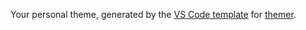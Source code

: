 Your personal theme, generated by the [VS Code template](https://github.com/themerdev/themer/tree/main/cli/packages/themer-vscode) for [themer](https://github.com/themerdev/themer).